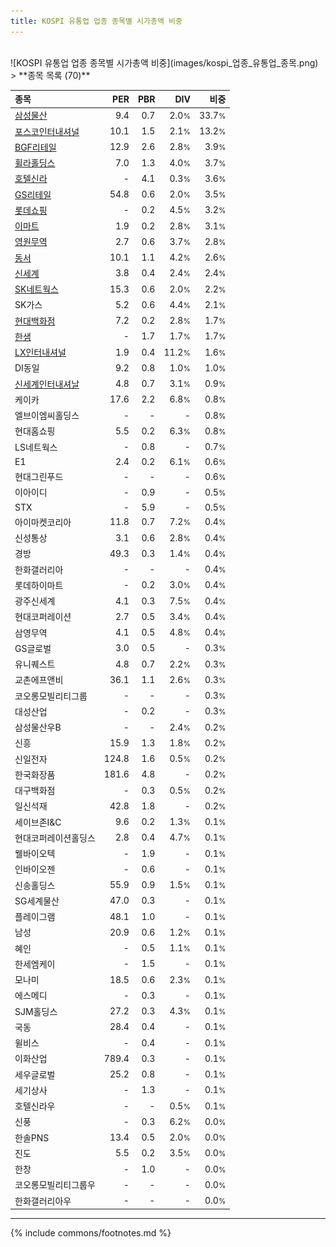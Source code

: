 ```yaml
---
title: KOSPI 유통업 업종 종목별 시가총액 비중
---
```

<br>
![KOSPI 유통업 업종 종목별 시가총액 비중](images/kospi_업종_유통업_종목.png)
<br>
> **종목 목록 (70)**<a id="list"></a>

| **종목** | **PER** | **PBR** | **DIV** | **비중** |
| :------- | ------: | ------: | ------: | -------: |
| [삼성물산](/028260/) | 9.4 | 0.7 | 2.0<small>%</small> | 33.7<small>%</small> |
| [포스코인터내셔널](/047050/) | 10.1 | 1.5 | 2.1<small>%</small> | 13.2<small>%</small> |
| [BGF리테일](/282330/) | 12.9 | 2.6 | 2.8<small>%</small> | 3.9<small>%</small> |
| [휠라홀딩스](/081660/) | 7.0 | 1.3 | 4.0<small>%</small> | 3.7<small>%</small> |
| [호텔신라](/008770/) | - | 4.1 | 0.3<small>%</small> | 3.6<small>%</small> |
| [GS리테일](/007070/) | 54.8 | 0.6 | 2.0<small>%</small> | 3.5<small>%</small> |
| [롯데쇼핑](/023530/) | - | 0.2 | 4.5<small>%</small> | 3.2<small>%</small> |
| [이마트](/139480/) | 1.9 | 0.2 | 2.8<small>%</small> | 3.1<small>%</small> |
| [영원무역](/111770/) | 2.7 | 0.6 | 3.7<small>%</small> | 2.8<small>%</small> |
| [동서](/026960/) | 10.1 | 1.1 | 4.2<small>%</small> | 2.6<small>%</small> |
| [신세계](/004170/) | 3.8 | 0.4 | 2.4<small>%</small> | 2.4<small>%</small> |
| [SK네트웍스](/001740/) | 15.3 | 0.6 | 2.0<small>%</small> | 2.2<small>%</small> |
| SK가스 | 5.2 | 0.6 | 4.4<small>%</small> | 2.1<small>%</small> |
| [현대백화점](/069960/) | 7.2 | 0.2 | 2.8<small>%</small> | 1.7<small>%</small> |
| [한샘](/009240/) | - | 1.7 | 1.7<small>%</small> | 1.7<small>%</small> |
| [LX인터내셔널](/001120/) | 1.9 | 0.4 | 11.2<small>%</small> | 1.6<small>%</small> |
| DI동일 | 9.2 | 0.8 | 1.0<small>%</small> | 1.0<small>%</small> |
| [신세계인터내셔날](/031430/) | 4.8 | 0.7 | 3.1<small>%</small> | 0.9<small>%</small> |
| 케이카 | 17.6 | 2.2 | 6.8<small>%</small> | 0.8<small>%</small> |
| 엘브이엠씨홀딩스 | - | - | - | 0.8<small>%</small> |
| 현대홈쇼핑 | 5.5 | 0.2 | 6.3<small>%</small> | 0.8<small>%</small> |
| LS네트웍스 | - | 0.8 | - | 0.7<small>%</small> |
| E1 | 2.4 | 0.2 | 6.1<small>%</small> | 0.6<small>%</small> |
| 현대그린푸드 | - | - | - | 0.6<small>%</small> |
| 이아이디 | - | 0.9 | - | 0.5<small>%</small> |
| STX | - | 5.9 | - | 0.5<small>%</small> |
| 아이마켓코리아 | 11.8 | 0.7 | 7.2<small>%</small> | 0.4<small>%</small> |
| 신성통상 | 3.1 | 0.6 | 2.8<small>%</small> | 0.4<small>%</small> |
| 경방 | 49.3 | 0.3 | 1.4<small>%</small> | 0.4<small>%</small> |
| 한화갤러리아 | - | - | - | 0.4<small>%</small> |
| 롯데하이마트 | - | 0.2 | 3.0<small>%</small> | 0.4<small>%</small> |
| 광주신세계 | 4.1 | 0.3 | 7.5<small>%</small> | 0.4<small>%</small> |
| 현대코퍼레이션 | 2.7 | 0.5 | 3.4<small>%</small> | 0.4<small>%</small> |
| 삼영무역 | 4.1 | 0.5 | 4.8<small>%</small> | 0.4<small>%</small> |
| GS글로벌 | 3.0 | 0.5 | - | 0.3<small>%</small> |
| 유니퀘스트 | 4.8 | 0.7 | 2.2<small>%</small> | 0.3<small>%</small> |
| 교촌에프앤비 | 36.1 | 1.1 | 2.6<small>%</small> | 0.3<small>%</small> |
| 코오롱모빌리티그룹 | - | - | - | 0.3<small>%</small> |
| 대성산업 | - | 0.2 | - | 0.3<small>%</small> |
| 삼성물산우B | - | - | 2.4<small>%</small> | 0.2<small>%</small> |
| 신흥 | 15.9 | 1.3 | 1.8<small>%</small> | 0.2<small>%</small> |
| 신일전자 | 124.8 | 1.6 | 0.5<small>%</small> | 0.2<small>%</small> |
| 한국화장품 | 181.6 | 4.8 | - | 0.2<small>%</small> |
| 대구백화점 | - | 0.3 | 0.5<small>%</small> | 0.2<small>%</small> |
| 일신석재 | 42.8 | 1.8 | - | 0.2<small>%</small> |
| 세이브존I&C | 9.6 | 0.2 | 1.3<small>%</small> | 0.1<small>%</small> |
| 현대코퍼레이션홀딩스 | 2.8 | 0.4 | 4.7<small>%</small> | 0.1<small>%</small> |
| 웰바이오텍 | - | 1.9 | - | 0.1<small>%</small> |
| 인바이오젠 | - | 0.6 | - | 0.1<small>%</small> |
| 신송홀딩스 | 55.9 | 0.9 | 1.5<small>%</small> | 0.1<small>%</small> |
| SG세계물산 | 47.0 | 0.3 | - | 0.1<small>%</small> |
| 플레이그램 | 48.1 | 1.0 | - | 0.1<small>%</small> |
| 남성 | 20.9 | 0.6 | 1.2<small>%</small> | 0.1<small>%</small> |
| 혜인 | - | 0.5 | 1.1<small>%</small> | 0.1<small>%</small> |
| 한세엠케이 | - | 1.5 | - | 0.1<small>%</small> |
| 모나미 | 18.5 | 0.6 | 2.3<small>%</small> | 0.1<small>%</small> |
| 에스메디 | - | 0.3 | - | 0.1<small>%</small> |
| SJM홀딩스 | 27.2 | 0.3 | 4.3<small>%</small> | 0.1<small>%</small> |
| 국동 | 28.4 | 0.4 | - | 0.1<small>%</small> |
| 윌비스 | - | 0.4 | - | 0.1<small>%</small> |
| 이화산업 | 789.4 | 0.3 | - | 0.1<small>%</small> |
| 세우글로벌 | 25.2 | 0.8 | - | 0.1<small>%</small> |
| 세기상사 | - | 1.3 | - | 0.1<small>%</small> |
| 호텔신라우 | - | - | 0.5<small>%</small> | 0.1<small>%</small> |
| 신풍 | - | 0.3 | 6.2<small>%</small> | 0.0<small>%</small> |
| 한솔PNS | 13.4 | 0.5 | 2.0<small>%</small> | 0.0<small>%</small> |
| 진도 | 5.5 | 0.2 | 3.5<small>%</small> | 0.0<small>%</small> |
| 한창 | - | 1.0 | - | 0.0<small>%</small> |
| 코오롱모빌리티그룹우 | - | - | - | 0.0<small>%</small> |
| 한화갤러리아우 | - | - | - | 0.0<small>%</small> |

---
{% include commons/footnotes.md %}